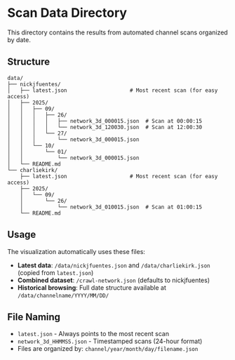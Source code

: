 # Scan Data Directory

This directory contains the results from automated channel scans organized by date.

## Structure

```
data/
├── nickjfuentes/
│   ├── latest.json                    # Most recent scan (for easy access)
│   ├── 2025/
│   │   ├── 09/
│   │   │   ├── 26/
│   │   │   │   ├── network_3d_000015.json  # Scan at 00:00:15
│   │   │   │   └── network_3d_120030.json  # Scan at 12:00:30
│   │   │   └── 27/
│   │   │       └── network_3d_000015.json
│   │   └── 10/
│   │       └── 01/
│   │           └── network_3d_000015.json
│   └── README.md
└── charliekirk/
    ├── latest.json                    # Most recent scan (for easy access)
    ├── 2025/
    │   └── 09/
    │       └── 26/
    │           └── network_3d_010015.json  # Scan at 01:00:15
    └── README.md
```

## Usage

The visualization automatically uses these files:
- **Latest data**: `/data/nickjfuentes.json` and `/data/charliekirk.json` (copied from `latest.json`)
- **Combined dataset**: `/crawl-network.json` (defaults to nickjfuentes)
- **Historical browsing**: Full date structure available at `/data/channelname/YYYY/MM/DD/`

## File Naming

- `latest.json` - Always points to the most recent scan
- `network_3d_HHMMSS.json` - Timestamped scans (24-hour format)
- Files are organized by: `channel/year/month/day/filename.json`
